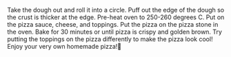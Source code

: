 Take the dough out and roll it into a circle.
Puff out the edge of the dough so the crust is thicker at the edge.
Pre-heat oven to 250-260 degrees C. 
Put on the pizza sauce, cheese, and toppings.
Put the pizza on the pizza stone in the oven.
Bake for 30 minutes or until pizza is crispy and golden brown. 
Try putting the toppings on the pizza differently to make the pizza look cool! 
Enjoy your very own homemade pizza!🍕
